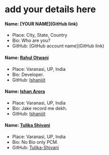 # add your details here

#### Name: [YOUR NAME](GitHub link)
- Place: City, State, Country
- Bio: Who are you?
- GitHub: [GitHub account name](GitHub link)

#### Name: [Rahul Otwani](https://github.com/rahulotwani/)
- Place: Varanasi, UP, India
- Bio: Developer.
- GitHub: [Ishaniiit](https://github.com/rahulotwani/)

#### Name: [Ishan Arora](https://github.com/Ishaniiit/)
- Place: Varanasi, UP, India
- Bio: Jake record me dekh.
- GitHub: [Ishaniiit](https://github.com/Ishaniiit/)


#### Name: [Tulika Shivani](https://github.com/Tulika-Shivani/)
- Place: Varanasi, UP, India
- Bio: No Bio only PCM.
- GitHub: [Tulika-Shivani](https://github.com/Tulika-Shivani/)
